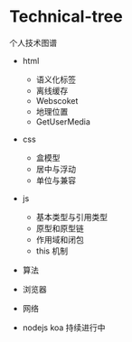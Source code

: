 # Technical-tree

个人技术图谱

-   html
    -   语义化标签
    -   离线缓存
    -   Webscoket
    -   地理位置
    -   GetUserMedia
-   css
    -   盒模型
    -   居中与浮动
    -   单位与兼容
-   js
    -   基本类型与引用类型
    -   原型和原型链
    -   作用域和闭包
    -   this 机制
-   算法

-   浏览器

-   网络

-   nodejs koa
    持续进行中
